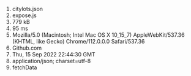 1. citylots.json
2. expose.js
3. 779 kB
4. 95 ms
5. Mozilla/5.0 (Macintosh; Intel Mac OS X 10_15_7) AppleWebKit/537.36 (KHTML, like Gecko) Chrome/112.0.0.0 Safari/537.36
6. Github.com
7. Thu, 15 Sep 2022 22:44:30 GMT
8. application/json; charset=utf-8
9. fetchData

